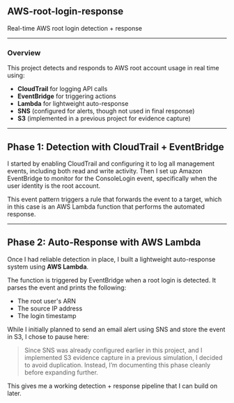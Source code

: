 ## AWS-root-login-response

Real-time AWS root login detection + response

---

### Overview

This project detects and responds to AWS root account usage in real time using:

* **CloudTrail** for logging API calls
* **EventBridge** for triggering actions
* **Lambda** for lightweight auto-response
* **SNS** (configured for alerts, though not used in final response)  
* **S3** (implemented in a previous project for evidence capture)


---

## Phase 1: Detection with CloudTrail + EventBridge

I started by enabling CloudTrail and configuring it to log all management events, including both read and write activity. Then I set up Amazon EventBridge to monitor for the ConsoleLogin event, specifically when the user identity is the root account.

This event pattern triggers a rule that forwards the event to a target, which in this case is an AWS Lambda function that performs the automated response.

---

## Phase 2: Auto-Response with AWS Lambda

Once I had reliable detection in place, I built a lightweight auto-response system using **AWS Lambda**.

The function is triggered by EventBridge when a root login is detected. It parses the event and prints the following:

* The root user's ARN
* The source IP address
* The login timestamp

While I initially planned to send an email alert using SNS and store the event in S3, I chose to pause here:

> Since SNS was already configured earlier in this project, and I implemented S3 evidence capture in a previous simulation, I decided to avoid duplication. Instead, I’m documenting this phase cleanly before expanding further.

This gives me a working detection + response pipeline that I can build on later.

